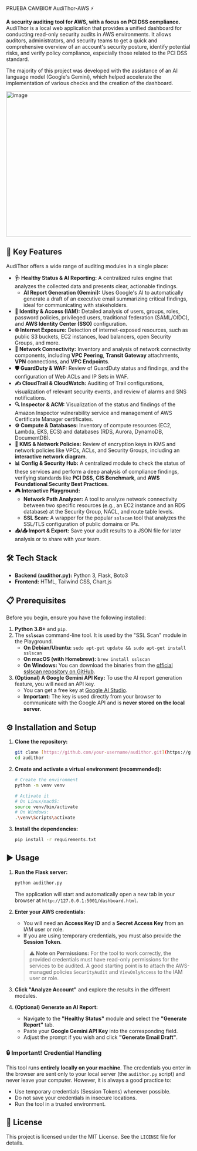PRUEBA CAMBIO# AudiThor-AWS ⚡️

**A security auditing tool for AWS, with a focus on PCI DSS compliance.**
AudiThor is a local web application that provides a unified dashboard for conducting read-only security audits in AWS environments. It allows auditors, administrators, and security teams to get a quick and comprehensive overview of an account's security posture, identify potential risks, and verify policy compliance, especially those related to the PCI DSS standard.

The majority of this project was developed with the assistance of an AI language model (Google's Gemini), which helped accelerate the implementation of various checks and the creation of the dashboard.


<img width="1839" height="396" alt="image" src="https://github.com/user-attachments/assets/d890814c-e0a9-4fbe-8f95-8a5455dce423" />



## 🚀 Key Features

AudiThor offers a wide range of auditing modules in a single place:

* **🩺 Healthy Status & AI Reporting:** A centralized rules engine that analyzes the collected data and presents clear, actionable findings.
    * **AI Report Generation (Gemini):** Uses Google's AI to automatically generate a draft of an executive email summarizing critical findings, ideal for communicating with stakeholders.
* **👤 Identity & Access (IAM):** Detailed analysis of users, groups, roles, password policies, privileged users, traditional federation (SAML/OIDC), and **AWS Identity Center (SSO)** configuration.
* **🌐 Internet Exposure:** Detection of internet-exposed resources, such as public S3 buckets, EC2 instances, load balancers, open Security Groups, and more.
* **🔗 Network Connectivity:** Inventory and analysis of network connectivity components, including **VPC Peering**, **Transit Gateway** attachments, **VPN** connections, and **VPC Endpoints**.
* **🛡️ GuardDuty & WAF:** Review of GuardDuty status and findings, and the configuration of Web ACLs and IP Sets in WAF.
* **✍️ CloudTrail & CloudWatch:** Auditing of Trail configurations, visualization of relevant security events, and review of alarms and SNS notifications.
* **🔍 Inspector & ACM:** Visualization of the status and findings of the Amazon Inspector vulnerability service and management of AWS Certificate Manager certificates.
* **⚙️ Compute & Databases:** Inventory of compute resources (EC2, Lambda, EKS, ECS) and databases (RDS, Aurora, DynamoDB, DocumentDB).
* **🔐 KMS & Network Policies:** Review of encryption keys in KMS and network policies like VPCs, ACLs, and Security Groups, including an **interactive network diagram**.
* **📊 Config & Security Hub:** A centralized module to check the status of these services and perform a deep analysis of compliance findings, verifying standards like **PCI DSS**, **CIS Benchmark**, and **AWS Foundational Security Best Practices**.
* **🎮 Interactive Playground:**
    * **Network Path Analyzer:** A tool to analyze network connectivity between two specific resources (e.g., an EC2 instance and an RDS database) at the Security Group, NACL, and route table levels.
    * **SSL Scan:** A wrapper for the popular `sslscan` tool that analyzes the SSL/TLS configuration of public domains or IPs.
* **📥/📤 Import & Export:** Save your audit results to a JSON file for later analysis or to share with your team.

## 🛠️ Tech Stack

* **Backend (audithor.py):** Python 3, Flask, Boto3
* **Frontend:** HTML, Tailwind CSS, Chart.js

## 📋 Prerequisites

Before you begin, ensure you have the following installed:

1.  **Python 3.8+** and `pip`.
2.  The **`sslscan`** command-line tool. It is used by the "SSL Scan" module in the Playground.
    * **On Debian/Ubuntu:** `sudo apt-get update && sudo apt-get install sslscan`
    * **On macOS (with Homebrew):** `brew install sslscan`
    * **On Windows:** You can download the binaries from the [official sslscan repository on GitHub](https://github.com/rbsec/sslscan/releases).
3.  **(Optional) A Google Gemini API Key:** To use the AI report generation feature, you will need an API key.
    * You can get a free key at [Google AI Studio](https://aistudio.google.com/app/apikey).
    * **Important:** The key is used directly from your browser to communicate with the Google API and is **never stored on the local server**.

## ⚙️ Installation and Setup

1.  **Clone the repository:**
    ```bash
    git clone [https://github.com/your-username/audithor.git](https://github.com/your-username/audithor.git)
    cd audithor
    ```
   

2.  **Create and activate a virtual environment (recommended):**
    ```bash
    # Create the environment
    python -m venv venv

    # Activate it
    # On Linux/macOS:
    source venv/bin/activate
    # On Windows:
    .\venv\Scripts\activate
    ```
   

3.  **Install the dependencies:**
    ```bash
    pip install -r requirements.txt
    ```
   

## ▶️ Usage

1.  **Run the Flask server:**
    ```bash
    python audithor.py
    ```
    The application will start and automatically open a new tab in your browser at `http://127.0.0.1:5001/dashboard.html`.

2.  **Enter your AWS credentials:**
    * You will need an **Access Key ID** and a **Secret Access Key** from an IAM user or role.
    * If you are using temporary credentials, you must also provide the **Session Token**.

    > **⚠️ Note on Permissions:**
    > For the tool to work correctly, the provided credentials must have read-only permissions for the services to be audited. A good starting point is to attach the AWS-managed policies `SecurityAudit` and `ViewOnlyAccess` to the IAM user or role.

3.  **Click "Analyze Account"** and explore the results in the different modules.

4.  **(Optional) Generate an AI Report:**
    * Navigate to the **"Healthy Status"** module and select the **"Generate Report"** tab.
    * Paste your **Google Gemini API Key** into the corresponding field.
    * Adjust the prompt if you wish and click **"Generate Email Draft"**.

### 🔒 Important! Credential Handling

This tool runs **entirely locally on your machine**. The credentials you enter in the browser are sent only to your local server (the `audithor.py` script) and never leave your computer. However, it is always a good practice to:
* Use temporary credentials (Session Tokens) whenever possible.
* Do not save your credentials in insecure locations.
* Run the tool in a trusted environment.

## 📄 License

This project is licensed under the MIT License. See the `LICENSE` file for details.
